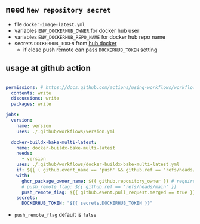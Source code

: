 ## need `New repository secret`

- file `docker-image-latest.yml`
- variables `ENV_DOCKERHUB_OWNER` for docker hub user
- variables `ENV_DOCKERHUB_REPO_NAME` for docker hub repo name
- secrets `DOCKERHUB_TOKEN` from [hub.docker](https://hub.docker.com/settings/security)
    - if close push remote can pass `DOCKERHUB_TOKEN` setting

## usage at github action

```yml

permissions: # https://docs.github.com/actions/using-workflows/workflow-syntax-for-github-actions#permissions
  contents: write
  discussions: write
  packages: write

jobs:
  version:
    name: version
    uses: ./.github/workflows/version.yml

  docker-buildx-bake-multi-latest:
    name: docker-buildx-bake-multi-latest
    needs:
      - version
    uses: ./.github/workflows/docker-buildx-bake-multi-latest.yml
    if: ${{ ( github.event_name == 'push' && github.ref == 'refs/heads/main' ) || github.base_ref == 'main' }}
    with:
      ghcr_package_owner_name: ${{ github.repository_owner }} # required for ghcr.io
      # push_remote_flag: ${{ github.ref == 'refs/heads/main' }}
      push_remote_flag: ${{ github.event.pull_request.merged == true }}
    secrets:
      DOCKERHUB_TOKEN: "${{ secrets.DOCKERHUB_TOKEN }}"
```

- `push_remote_flag` default is `false`